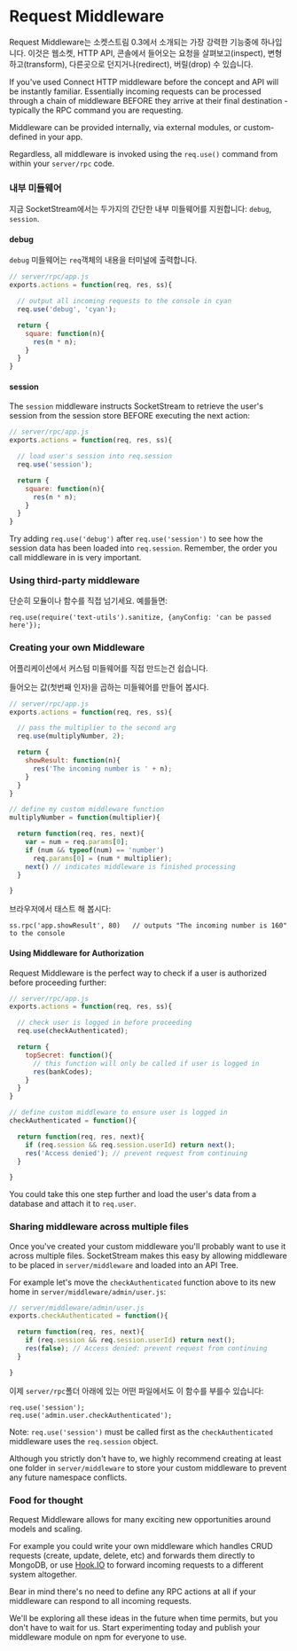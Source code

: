 # Request Middleware

Request Middleware는 소켓스트림 0.3에서 소개되는 가장 강력한 기능중에 하나입니다. 이것은 웹소켓, HTTP API, 콘솔에서 들어오는 요청을 살펴보고(inspect), 변형하고(transform), 다른곳으로 던지거나(redirect), 버릴(drop) 수 있습니다.
<!---
One of the most powerful and exiting features introduced in SocketStream 0.3 is Request Middleware. This has the power to inspect, transform, redirect or drop incoming requests over the websocket, HTTP API, or console.
-->

<!---
-->
If you've used Connect HTTP middleware before the concept and API will be instantly familiar. Essentially incoming requests can be processed through a chain of middleware BEFORE they arrive at their final destination - typically the RPC command you are requesting.

<!---
-->
Middleware can be provided internally, via external modules, or custom-defined in your app.

<!---
-->
Regardless, all middleware is invoked using the `req.use()` command from within your `server/rpc` code.


### 내부 미들웨어

지금 SocketStream에서는 두가지의 간단한 내부 미들웨어를 지원합니다: `debug`, `session`.
<!---
Right now SocketStream provides two simple internal middleware functions: `debug` and `session`.
-->

#### debug

`debug` 미들웨어는 `req`객체의 내용을 터미널에 출력합니다.
<!---
The `debug` middleware will output the contents of the `req` object to the terminal, useful when you're debugging problems. It takes an optional argument indicating which color to output the message in:
-->

```javascript
// server/rpc/app.js
exports.actions = function(req, res, ss){

  // output all incoming requests to the console in cyan
  req.use('debug', 'cyan');

  return {
    square: function(n){
      res(n * n);
    }
  }
}
```

#### session

<!---
-->
The `session` middleware instructs SocketStream to retrieve the user's session from the session store BEFORE executing the next action:

```javascript
// server/rpc/app.js
exports.actions = function(req, res, ss){

  // load user's session into req.session
  req.use('session');

  return {
    square: function(n){
      res(n * n);
    }
  }
}
```

<!---
-->
Try adding `req.use('debug')` after `req.use('session')` to see how the session data has been loaded into `req.session`. Remember, the order you call middleware in is very important.


### Using third-party middleware

단순히 모듈이나 함수를 직접 넘기세요. 예를들면:
<!---
Simply pass the module/function directly. E.g:
-->

    req.use(require('text-utils').sanitize, {anyConfig: 'can be passed here'});



### Creating your own Middleware

어플리케이션에서 커스텀 미들웨어를 직접 만드는건 쉽습니다. 
<!---
Creating custom middleware in your application is easy.
-->

들어오는 값(첫번째 인자)을 곱하는 미들웨어를 만들어 봅시다. 
<!---
Let's start by creating a function which multiplies incoming numbers (the first param).
-->

```javascript
// server/rpc/app.js
exports.actions = function(req, res, ss){

  // pass the multiplier to the second arg
  req.use(multiplyNumber, 2);

  return {
    showResult: function(n){
      res('The incoming number is ' + n);
    }
  }
}

// define my custom middleware function
multiplyNumber = function(multiplier){

  return function(req, res, next){
    var = num = req.params[0];
    if (num && typeof(num) == 'number')
      req.params[0] = (num * multiplier);
    next() // indicates middleware is finished processing
  }

}
```

브라우저에서 태스트 해 봅시다:
<!---
Let's test this out in the browser:
-->

    ss.rpc('app.showResult', 80)   // outputs "The incoming number is 160" to the console


#### Using Middleware for Authorization

<!---
-->
Request Middleware is the perfect way to check if a user is authorized before proceeding further:

```javascript
// server/rpc/app.js
exports.actions = function(req, res, ss){

  // check user is logged in before proceeding
  req.use(checkAuthenticated);

  return {
    topSecret: function(){
      // this function will only be called if user is logged in
      res(bankCodes);
    }
  }
}

// define custom middleware to ensure user is logged in
checkAuthenticated = function(){

  return function(req, res, next){
    if (req.session && req.session.userId) return next();
    res('Access denied'); // prevent request from continuing
  }

}
```

<!---
-->
You could take this one step further and load the user's data from a database and attach it to `req.user`.


### Sharing middleware across multiple files

<!---
-->
Once you've created your custom middleware you'll probably want to use it across multiple files. SocketStream makes this easy by allowing middleware to be placed in `server/middleware` and loaded into an API Tree.

<!---
-->
For example let's move the `checkAuthenticated` function above to its new home in `server/middleware/admin/user.js`:

```javascript
// server/middleware/admin/user.js
exports.checkAuthenticated = function(){

  return function(req, res, next){
    if (req.session && req.session.userId) return next();
    res(false); // Access denied: prevent request from continuing
  }

}
```

이제 `server/rpc`폴더 아래에 있는 어떤 파일에서도 이 함수를 부를수 있습니다: 
<!---
You can now call this function from any `server/rpc` file with:
-->

    req.use('session');
    req.use('admin.user.checkAuthenticated');

<!---
-->
Note: `req.use('session')` must be called first as the `checkAuthenticated` middleware uses the `req.session` object.

<!---
-->
Although you strictly don't have to, we highly recommend creating at least one folder in `server/middleware` to store your custom middleware to prevent any future namespace conflicts.


### Food for thought

<!---
-->
Request Middleware allows for many exciting new opportunities around models and scaling.

<!---
-->
For example you could write your own middleware which handles CRUD requests (create, update, delete, etc) and forwards them directly to MongoDB, or use [Hook.IO](https://github.com/hookio/hook.io) to forward incoming requests to a different system altogether.

<!---
-->
Bear in mind there's no need to define any RPC actions at all if your middleware can respond to all incoming requests.

<!---
-->
We'll be exploring all these ideas in the future when time permits, but you don't have to wait for us. Start experimenting today and publish your middleware module on npm for everyone to use.
